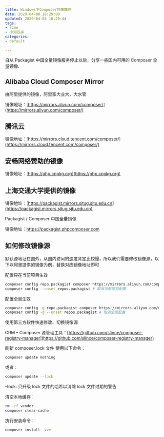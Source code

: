 ```yaml
---
title: Windows下Composer镜像推荐
date: 2020-04-08 18:29:00
updated: 2020-04-08 18:29:44
tags: 
- rime
- 小河双拼
categories: 
- default

---
```

自从 Packagist 中国全量镜像服务停止以后，分享一些国内可用的 Composer 全量镜像.

## Alibaba Cloud Composer Mirror
由阿里提供的镜像，阿里家大业大，大水管

镜像地址：[https://mirrors.aliyun.com/composer/](https://mirrors.aliyun.com/composer/)

## 腾讯云
镜像地址：[https://mirrors.cloud.tencent.com/composer/](https://mirrors.cloud.tencent.com/composer/)


<!--more-->


## 安畅网络赞助的镜像

镜像地址：[https://php.cnpkg.org](https://php.cnpkg.org)

## 上海交通大学提供的镜像

镜像地址：[https://packagist.mirrors.sjtug.sjtu.edu.cn](https://packagist.mirrors.sjtug.sjtu.edu.cn)

Packagist / Composer 中国全量镜像

镜像地址：https://packagist.phpcomposer.com

## 如何修改镜像源
默认源地址在国外，从国内访问的速度肯定比较慢，所以我们需要修改镜像源，以下以阿里提供的镜像为例，替换对应镜像地址即可

配置只在当前项目生效
```bash
composer config repo.packagist composer https://mirrors.aliyun.com/composer/
composer config --unset repos.packagist # 取消当前项目配置
```
配置全局生效
```bash
composer config -g repo.packagist composer https://mirrors.aliyun.com/composer/
composer config -g --unset repos.packagist # 取消全局配置
```
使用第三方软件快速修改、切换镜像源

CRM – Composer 源管理工具：[https://github.com/slince/composer-registry-manager](https://github.com/slince/composer-registry-manager)

刷新 composer.lock 文件
使用以下命令：
```bash
composer update nothing
```
或者：
```bash
composer update --lock
```
–lock: 只升级 lock 文件的哈希以消除 lock 文件过期的警告

清空本地缓存：
```bash
rm -rf vendor
composer clear-cache
```
执行安装命令：
```bash
composer install -vvv
```